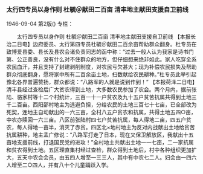 ### 太行四专员以身作则  杜毓＠献田二百亩  清丰地主献田支援自卫前线

1946-09-04
第2版()
专栏：

　　太行四专员以身作则
    杜毓＠献田二百亩
    清丰地主献田支援自卫前线
    【本报长治二日电】边府委员、太行第四专员杜毓＠献田二百余亩帮助群众翻身。杜专员在致博爱县委、县长及县农会诸负责同志的函中称：“过去一般人认为我家是诗书门第、公正善良，没有什么对不住群众的地方，但仔细想来绝非如此。家人吃穿全系农民血汗，并且支持了封建剥削制度，对农民亏欠甚大；现为补偿农民损失及帮助群众彻底翻身，愿将家中所有二百余亩土地，扫数献给农民耕种。”杜专员此举引起豫北各界普遍赞扬，群众都说：“八路军的人就是说到作到！”
    【本报荷泽二日电】清丰县经过查检后广大贫农得到土地，大多数农民参加了农会。两个月内，据前张陆、骆家村等十二个村统计，三百一十一户贫农及九十五户贫苦抗属共得到土地三千二百亩。西阳邵村地主为逃避负担，分给农民的土地三百七十七亩，已全部改为死契，连地主自动献出的一六三亩，全村八五户贫农和抗属，共得土地五四○亩，中农亦赎回一六三亩。八区前张陆村四七户贫苦抗属，每人得地二亩，四五户贫农，每人得地一亩半，消灭了赤贫。四区北×地村地主为反对内战献出土地给贫苦抗属耕种，地主孟广修说：“八路军打走了日本，现在又保卫解放区，我献出十五亩地支援前线，打退国民党的进攻！”全村地主共献出土地一一七亩，二一家抗属和贫农得到土地。五区理直集村经过查检，群众得到土地后，村中各种组织更加扩大，五天中农会会员，由五四人增至一三三人，其中有中农七二人。妇会由一四六人增至二○四人，并有八十个儿童踊跃入学。
